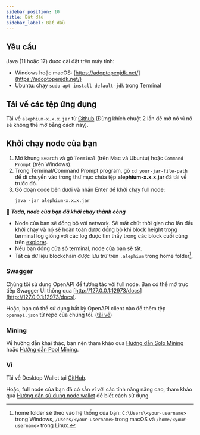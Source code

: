 ```yaml
---
sidebar_position: 10
title: Bắt đầu
sidebar_label: Bắt đầu
---
```


## Yêu cầu

Java (11 hoặc 17) được cài đặt trên máy tính:

- Windows hoặc macOS: [https://adoptopenjdk.net/](https://adoptopenjdk.net/)
- Ubuntu: chạy `sudo apt install default-jdk` trong Terminal

## Tải về các tệp ứng dụng

Tải về `alephium-x.x.x.jar` từ [Github](https://github.com/alephium/alephium/releases/latest) (Đừng khích chuột 2 lần để mở nó vì nó sẽ không thể mở bằng cách này).

## Khởi chạy node của bạn

1. Mở khung search và gõ `Terminal` (trên Mac và Ubuntu) hoặc `Command Prompt` (trên Windows).
2. Trong Terminal/Command Prompt program, gõ `cd your-jar-file-path` để di chuyển vào trong thư mục chứa tệp **alephium-x.x.x.jar** đã tải về trước đó.
3. Gõ đoạn code bên dưới và nhấn Enter để khởi chạy full node:
   ```shell
   java -jar alephium-x.x.x.jar
   ```

🎉 _**Tada, node của bạn đã khởi chạy thành công**_

- Node của bạn sẽ đồng bộ với network. Sẽ mất chút thời gian cho lần đầu khởi chạy và nó sẽ hoàn toàn được đồng bộ khi block height trong terminal log giống với các log được tìm thấy trong các block cuối cùng trên [explorer].
- Nếu bạn đóng cửa sổ terminal, node của bạn sẽ tắt.
- Tất cả dữ liệu blockchain được lưu trữ trên `.alephium` trong home folder[^1].

### Swagger

Chúng tôi sử dụng OpenAPI để tương tác với full node. Bạn có thể mở trực tiếp Swagger UI thông qua [http://127.0.0.1:12973/docs](http://127.0.0.1:12973/docs).

Hoặc, bạn có thể sử dụng bất kỳ OpenAPI client nào để thêm tệp `openapi.json` từ repo của chúng tôi. ([tải về](https://github.com/alephium/alephium/raw/master/api/src/main/resources/openapi.json))

### Mining

Về hướng dẫn khai thác, bạn nên tham khảo qua [Hướng dẫn Solo Mining](mining/solo-mining-guide.md) hoặc [Hướng dẫn Pool Mining](mining/pool-mining-guide.md).

### Ví

Tải về Desktop Wallet tại [GitHub](https://github.com/alephium/desktop-wallet/releases/latest).

Hoặc, full node của bạn đã có sẳn ví với các tính năng nâng cao, tham khảo qua [Hướng dẫn sử dụng node wallet](wallet/node-wallet-guide.md) để biết cách sử dụng.

[^1]:home folder sẽ theo vào hệ thống của bạn: `C:\Users\<your-username>` trong Windows, `/Users/<your-username>` trong macOS và `/home/<your-username>` trong Linux.

[explorer]: https://explorer.alephium.org
